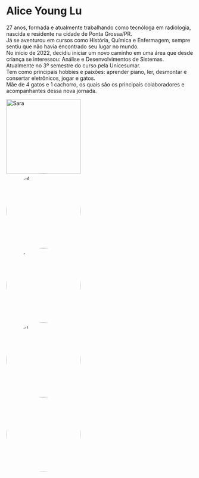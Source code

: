 ﻿#  Alice Young Lu
 

27 anos, formada e atualmente trabalhando como tecnóloga em radiologia, nascida e residente na cidade de Ponta Grossa/PR.   
Já se aventurou em cursos como História, Química e Enfermagem, sempre sentiu que não havia encontrado seu lugar no mundo.   
No início de 2022, decidiu iniciar um novo caminho em uma área que desde criança se interessou: Análise e Desenvolvimentos de Sistemas.   
Atualmente no 3º semestre do curso pela Unicesumar.   
Tem como principais hobbies e paixões: aprender piano, ler, desmontar e consertar eletrônicos, jogar e gatos.   
Mãe de 4 gatos e 1 cachorro, os quais são os principais colaboradores e acompanhantes dessa nova jornada.   

<a href="url"><img src="https://i.imgur.com/fKZak9c.jpeg" alt="Sara" width="200"/></a>  
<a href="url"><img src="https://i.imgur.com/W1pV6C6.jpeg" alt="Cecília" width="200" style="border-radius:50%"/></a>  
<a href="url"><img src="https://i.imgur.com/0eyEETU.jpeg" alt="Luna" width="200" style="border-radius:50%"></a>  
<a href="url"><img src="https://i.imgur.com/tVbxsLO.jpeg" alt="Simon" width="200" style="border-radius:50%"></a>  
<a href="url"><img src="https://i.imgur.com/19weZ0G.jpeg" alt="Lila" width="200" style="border-radius:50%"></a>
